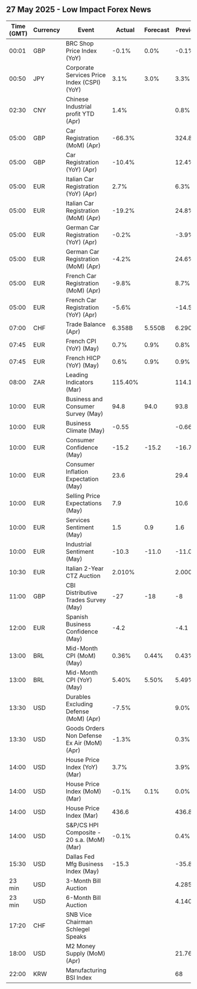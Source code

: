 ## 27 May 2025 - Low Impact Forex News

| Time (GMT) | Currency | Event | Actual | Forecast | Previous |
|------|----------|-------|--------|----------|----------|
| 00:01 | GBP | BRC Shop Price Index (YoY) | -0.1% | 0.0% | -0.1% |
| 00:50 | JPY | Corporate Services Price Index (CSPI) (YoY) | 3.1% | 3.0% | 3.3% |
| 02:30 | CNY | Chinese Industrial profit YTD (Apr) | 1.4% |  | 0.8% |
| 05:00 | GBP | Car Registration (MoM) (Apr) | -66.3% |  | 324.8% |
| 05:00 | GBP | Car Registration (YoY) (Apr) | -10.4% |  | 12.4% |
| 05:00 | EUR | Italian Car Registration (YoY) (Apr) | 2.7% |  | 6.3% |
| 05:00 | EUR | Italian Car Registration (MoM) (Apr) | -19.2% |  | 24.8% |
| 05:00 | EUR | German Car Registration (YoY) (Apr) | -0.2% |  | -3.9% |
| 05:00 | EUR | German Car Registration (MoM) (Apr) | -4.2% |  | 24.6% |
| 05:00 | EUR | French Car Registration (MoM) (Apr) | -9.8% |  | 8.7% |
| 05:00 | EUR | French Car Registration (YoY) (Apr) | -5.6% |  | -14.5% |
| 07:00 | CHF | Trade Balance (Apr) | 6.358B | 5.550B | 6.290B |
| 07:45 | EUR | French CPI (YoY) (May) | 0.7% | 0.9% | 0.8% |
| 07:45 | EUR | French HICP (YoY) (May) | 0.6% | 0.9% | 0.9% |
| 08:00 | ZAR | Leading Indicators (Mar) | 115.40% |  | 114.12% |
| 10:00 | EUR | Business and Consumer Survey (May) | 94.8 | 94.0 | 93.8 |
| 10:00 | EUR | Business Climate (May) | -0.55 |  | -0.66 |
| 10:00 | EUR | Consumer Confidence (May) | -15.2 | -15.2 | -16.7 |
| 10:00 | EUR | Consumer Inflation Expectation (May) | 23.6 |  | 29.4 |
| 10:00 | EUR | Selling Price Expectations (May) | 7.9 |  | 10.6 |
| 10:00 | EUR | Services Sentiment (May) | 1.5 | 0.9 | 1.6 |
| 10:00 | EUR | Industrial Sentiment (May) | -10.3 | -11.0 | -11.0 |
| 10:30 | EUR | Italian 2-Year CTZ Auction | 2.010% |  | 2.000% |
| 11:00 | GBP | CBI Distributive Trades Survey (May) | -27 | -18 | -8 |
| 12:00 | EUR | Spanish Business Confidence (May) | -4.2 |  | -4.1 |
| 13:00 | BRL | Mid-Month CPI (MoM) (May) | 0.36% | 0.44% | 0.43% |
| 13:00 | BRL | Mid-Month CPI (YoY) (May) | 5.40% | 5.50% | 5.49% |
| 13:30 | USD | Durables Excluding Defense (MoM) (Apr) | -7.5% |  | 9.0% |
| 13:30 | USD | Goods Orders Non Defense Ex Air (MoM) (Apr) | -1.3% |  | 0.3% |
| 14:00 | USD | House Price Index (YoY) (Mar) | 3.7% |  | 3.9% |
| 14:00 | USD | House Price Index (MoM) (Mar) | -0.1% | 0.1% | 0.0% |
| 14:00 | USD | House Price Index (Mar) | 436.6 |  | 436.8 |
| 14:00 | USD | S&P/CS HPI Composite - 20 s.a. (MoM) (Mar) | -0.1% |  | 0.4% |
| 15:30 | USD | Dallas Fed Mfg Business Index (May) | -15.3 |  | -35.8 |
| 23 min | USD | 3-Month Bill Auction |  |  | 4.285% |
| 23 min | USD | 6-Month Bill Auction |  |  | 4.140% |
| 17:20 | CHF | SNB Vice Chairman Schlegel Speaks |  |  |  |
| 18:00 | USD | M2 Money Supply (MoM) (Apr) |  |  | 21.76T |
| 22:00 | KRW | Manufacturing BSI Index |  |  | 68 |
